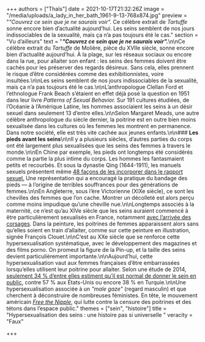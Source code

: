 +++
authors = ["Thaïs"]
date = 2021-10-17T21:32:26Z
image = "/media/uploads/a_lady_in_her_bath_1961-9-13-768x874.jpg"
preview = "_\"Couvrez ce sein que je ne saurais voir\"._ Ce célèbre extrait de _Tartuffe_ sonne encore bien d’actualité aujourd’hui. Les seins semblent de nos jours indissociables de la sexualité, mais ça n’a pas toujours été le cas."
section = "Vu d’ailleurs"
text = "**_\"Couvrez ce sein que je ne saurais voir\"._**\n\nCe célèbre extrait du _Tartuffe_ de Molière, pièce du XVIIe siècle, sonne encore bien d’actualité aujourd’hui. À la plage, sur les réseaux sociaux ou encore dans la rue, pour allaiter son enfant&nbsp;: les seins des femmes doivent être cachés pour les préserver des regards désireux. Sans cela, elles prennent le risque d’être considérées comme des exhibitionnistes, voire insultées.\n\nLes seins semblent de nos jours indissociables de la sexualité, mais ça n’a pas toujours été le cas.\n\nL’anthropologue Clellan Ford et l’ethnologue Frank Beach s’étaient en effet déjà posé la question en 1951 dans leur livre _Patterns of Sexual Behavior._ Sur 191 cultures étudiées, de l’Océanie à l’Amérique Latine, les hommes associaient les seins à un désir sexuel dans seulement 13 d’entre elles.\n\nSelon Margaret Meads, une autre célèbre anthropologue du siècle dernier, la poitrine est en outre bien moins sexualisée dans les cultures où les femmes les montrent en permanence. Dans notre société, elle est très vite cachée aux jeunes enfants.\n\n### **Les pieds avant les seins**\n\nIl y a plusieurs siècles, d’autres parties du corps ont été largement plus sexualisées que les seins des femmes à travers le monde.\n\nEn Chine par exemple, les pieds ont longtemps été considérés comme la partie la plus intime du corps. Les hommes les fantasmaient petits et recourbés. Et sous la dynastie Qing (1644-1911), les manuels sexuels présentent même [48 façons de les incorporer dans le rapport sexuel.](https://historycollection.com/excruciating-process-bound-feet-considered-extremely-erotic-china/2/) Une représentation qui a encouragé la pratique du bandage des pieds&nbsp;&mdash;&nbsp;à l’origine de terribles souffrances pour des générations de femmes.\n\nEn Angleterre, sous l’ère Victorienne (XIXe siècle), ce sont les chevilles des femmes que l’on cache. Montrer un décolleté est alors perçu comme moins impudique qu’une cheville nue.\n\nLongtemps associés à la maternité, ce n’est qu’au XIVe siècle que les seins auraient commencé à être particulièrement sexualisés en France, notamment [avec l’arrivée des corsages](https://www.franceculture.fr/societe/a-lorigine-du-topless). Dans la peinture, les poitrines de femmes apparaissent alors sans qu’elles soient en train d’allaiter, comme sur cette peinture en illustration, signée François Clouet.\n\nC’est au XXe siècle que se renforce cette hypersexualisation systématique, avec le développement des magazines et des films porno. On promeut la figure de la Pin-up, et la taille des seins devient particulièrement importante.\n\nAujourd’hui, cette hypersexualisation vaut aux femmes françaises d’être embarrassées lorsqu’elles utilisent leur poitrine pour allaiter. Selon une étude de 2014, [seulement 34&nbsp;% d’entre elles estiment qu’il est normal de donner le sein en public](http://www.slate.fr/story/92373/allaiter-publiquement-turquie-france), contre 57&nbsp;% aux États-Unis ou encore 38&nbsp;% en Turquie.\n\nUne hypersexualisation associée à un _\"male gaze\"_ (regard masculin) et que cherchent à déconstruire de nombreuses féministes. En tête, le mouvement américain [_Free the Nipple_](https://www.instagram.com/freethenipple/?hl=fr), qui lutte contre la censure des poitrines et des tétons dans l’espace public."
themes = ["sein", "histoire"]
title = "Hypersexualisation des seins&nbsp;: une histoire pas si universelle "
veracity = "Faux"

+++
